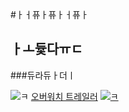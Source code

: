 #ㅏㅓ퓨ㅏ퓨ㅏㅓ퓨ㅏ
## ㅏㅗ듗다ㅠㄷ
###듀라듀ㅏ더ㅣ

![ㅋ](http://www.dogdrip.net/files/attach/dvs/16/06/04/78/895/167/099/63a7a9bd24a30d6e990e71bff95854fd.jpg)
[오버워치 트레일러](https://youtu.be/uwNGU-j9Ofc)
[![ㅋ](http://www.dogdrip.net/files/attach/dvs/16/06/04/78/895/167/099/63a7a9bd24a30d6e990e71bff95854fd.jpg)](https://youtu.be/uwNGU-j9Ofc)
